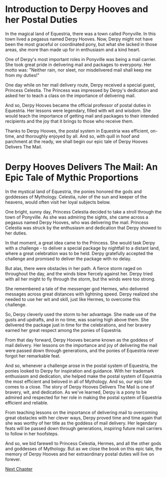 # Introduction to Derpy Hooves and her Postal Duties

In the magical land of Equestria, there was a town called Ponyville. In this town lived a pegasus named Derpy Hooves. Now, Derpy might not have been the most graceful or coordinated pony, but what she lacked in those areas, she more than made up for in enthusiasm and a kind heart.

One of Derpy's most important roles in Ponyville was being a mail carrier. She took great pride in delivering mail and packages to everypony. Her motto was: "Neither rain, nor sleet, nor misdelivered mail shall keep me from my duties!"

One day while on her mail delivery route, Derpy received a special guest, Princess Celestia. The Princess was impressed by Derpy's dedication and asked her to teach a class on the importance of delivering mail.

And so, Derpy Hooves became the official professor of postal duties in Equestria. Her lessons were legendary, filled with wit and wisdom. She would teach the importance of getting mail and packages to their intended recipients and the joy that it brings to those who receive them.

Thanks to Derpy Hooves, the postal system in Equestria was efficient, on-time, and thoroughly enjoyed by all. And so, with quill in hoof and parchment at the ready, we shall begin our epic tale of Derpy Hooves Delivers The Mail.
# Derpy Hooves Delivers The Mail: An Epic Tale of Mythic Proportions

In the mystical land of Equestria, the ponies honored the gods and goddesses of Mythology. Celestia, ruler of the sun and keeper of the heavens, would often visit her loyal subjects below.

One bright, sunny day, Princess Celestia decided to take a stroll through the town of Ponyville. As she was admiring the sights, she came across a pegasus named Derpy Hooves, who was delivering the mail. Princess Celestia was struck by the enthusiasm and dedication that Derpy showed to her duties.

In that moment, a great idea came to the Princess. She would task Derpy with a challenge - to deliver a special package by nightfall to a distant land, where a great celebration was to be held. Derpy gratefully accepted the challenge and promised to deliver the package with no delay.

But alas, there were obstacles in her path. A fierce storm raged on throughout the day, and the winds blew fiercely against her. Derpy tried with all her might to fly through the storm, but the winds were too strong.

She remembered a tale of the messenger god Hermes, who delivered messages across great distances with lightning speed. Derpy realized she needed to use her wit and skill, just like Hermes, to overcome this challenge.

So, Derpy cleverly used the storm to her advantage. She made use of the gusts and updrafts, and in no time, was soaring high above them. She delivered the package just in time for the celebrations, and her bravery earned her great respect among the ponies of Equestria.

From that day forward, Derpy Hooves became known as the goddess of mail delivery. Her lessons on the importance and joy of delivering the mail were passed down through generations, and the ponies of Equestria never forgot her remarkable feat.

And so, whenever a challenge arose in the postal system of Equestria, the ponies looked to Derpy for inspiration and guidance. With her trademark enthusiasm and dedication, she helped make the postal system of Equestria the most efficient and beloved in all of Mythology.
And so, our epic tale comes to a close. The story of Derpy Hooves Delivers The Mail is one of bravery, wit, and dedication. As we've learned, Derpy is a pony to be admired and respected for her role in making the postal system of Equestria efficient and reliable.

From teaching lessons on the importance of delivering mail to overcoming great obstacles with her clever ways, Derpy proved time and time again that she was worthy of her title as the goddess of mail delivery. Her legendary feats will be passed down through generations, inspiring future mail carriers to follow in her hoofsteps.

And so, we bid farewell to Princess Celestia, Hermes, and all the other gods and goddesses of Mythology. But as we close the book on this epic tale, the memory of Derpy Hooves and her extraordinary postal duties will live on forever.


[Next Chapter](02_Chapter02.md)
